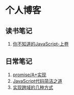 # 个人博客

## 读书笔记

1. [你不知道的JavaScript-上卷](https://github.com/abinnq/blog/issues/1)


## 日常笔记

1. [promise/A+实现](https://github.com/abinnq/blog/issues/4)
2. [JavaScript代码简洁之道](https://github.com/abinnq/blog/issues/5)
3. [实现跨域的几种方式](https://github.com/abinnq/blog/issues/6)